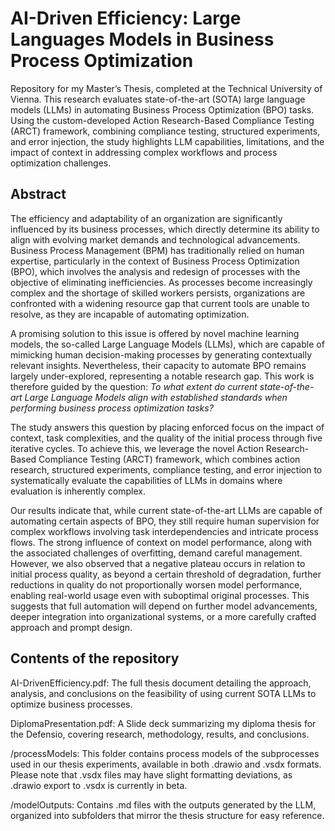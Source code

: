 # AI-Driven Efficiency: Large Languages Models in Business Process Optimization

Repository for my Master’s Thesis, completed at the Technical University of Vienna. This research evaluates state-of-the-art (SOTA) large language models (LLMs) in automating Business Process Optimization (BPO) tasks. Using the custom-developed Action Research-Based Compliance Testing (ARCT) framework, combining compliance testing, structured experiments, and error injection, the study highlights LLM capabilities, limitations, and the impact of context in addressing complex workflows and process optimization challenges.

## Abstract

The efficiency and adaptability of an organization are significantly influenced by its business processes, which directly determine its ability to align with evolving market demands and technological advancements. Business Process Management (BPM) has traditionally relied on human expertise, particularly in the context of Business Process Optimization (BPO), which involves the analysis and redesign of processes with the objective of eliminating inefficiencies. As processes become increasingly complex and the shortage of skilled workers persists, organizations are confronted with a widening resource gap that current tools are unable to resolve, as they are incapable of automating optimization. 

A promising solution to this issue is offered by novel machine learning models, the so-called Large Language Models (LLMs), which are capable of mimicking human decision-making processes by generating contextually relevant insights. Nevertheless, their capacity to automate BPO remains largely under-explored, representing a notable research gap. This work is therefore guided by the question: *To what extent do current state-of-the-art Large Language Models align with established standards when performing business process optimization tasks?*

The study answers this question by placing enforced focus on the impact of context, task complexities, and the quality of the initial process through five iterative cycles. To achieve this, we leverage the novel Action Research-Based Compliance Testing (ARCT) framework, which combines action research, structured experiments, compliance testing, and error injection to systematically evaluate the capabilities of LLMs in domains where evaluation is inherently complex. 

Our results indicate that, while current state-of-the-art LLMs are capable of automating certain aspects of BPO, they still require human supervision for complex workflows involving task interdependencies and intricate process flows. The strong influence of context on model performance, along with the associated challenges of overfitting, demand careful management. However, we also observed that a negative plateau occurs in relation to initial process quality, as beyond a certain threshold of degradation, further reductions in quality do not proportionally worsen model performance, enabling real-world usage even with suboptimal original processes. This suggests that full automation will depend on further model advancements, deeper integration into organizational systems, or a more carefully crafted approach and prompt design.

## Contents of the repository

AI-DrivenEfficiency.pdf: The full thesis document detailing the approach, analysis, and conclusions on the feasibility of using current SOTA LLMs to optimize business processes.

DiplomaPresentation.pdf: A Slide deck summarizing my diploma thesis for the Defensio, covering research, methodology, results, and conclusions.

/processModels: This folder contains process models of the subprocesses used in our thesis experiments, available in both .drawio and .vsdx formats. Please note that .vsdx files may have slight formatting deviations, as .drawio export to .vsdx is currently in beta.

/modelOutputs: Contains .md files with the outputs generated by the LLM, organized into subfolders that mirror the thesis structure for easy reference.
